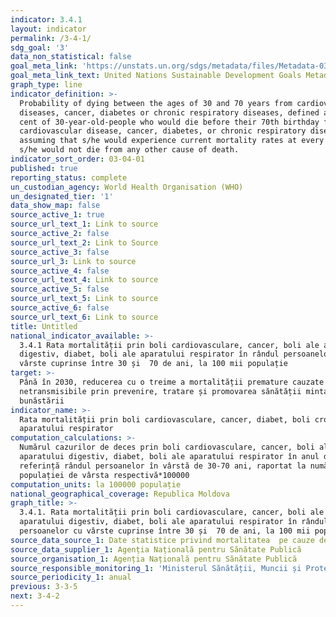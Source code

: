 ```yaml
---
indicator: 3.4.1
layout: indicator
permalink: /3-4-1/
sdg_goal: '3'
data_non_statistical: false
goal_meta_link: 'https://unstats.un.org/sdgs/metadata/files/Metadata-03-04-01.pdf'
goal_meta_link_text: United Nations Sustainable Development Goals Metadata (PDF 72.6 KB)
graph_type: line
indicator_definition: >-
  Probability of dying between the ages of 30 and 70 years from cardiovascular
  diseases, cancer, diabetes or chronic respiratory diseases, defined as the per
  cent of 30-year-old-people who would die before their 70th birthday from
  cardiovascular disease, cancer, diabetes, or chronic respiratory disease,
  assuming that s/he would experience current mortality rates at every age and
  s/he would not die from any other cause of death.
indicator_sort_order: 03-04-01
published: true
reporting_status: complete
un_custodian_agency: World Health Organisation (WHO)
un_designated_tier: '1'
data_show_map: false
source_active_1: true
source_url_text_1: Link to source
source_active_2: false
source_url_text_2: Link to Source
source_active_3: false
source_url_3: Link to source
source_active_4: false
source_url_text_4: Link to source
source_active_5: false
source_url_text_5: Link to source
source_active_6: false
source_url_text_6: Link to source
title: Untitled
national_indicator_available: >-
  3.4.1 Rata mortalității prin boli cardiovasculare, cancer, boli ale aparatului
  digestiv, diabet, boli ale aparatului respirator în rândul persoanelor cu
  vârste cuprinse între 30 și  70 de ani, la 100 mii populație
target: >-
  Până în 2030, reducerea cu o treime a mortalității premature cauzate de boli
  netransmisibile prin prevenire, tratare și promovarea sănătății mintale și a
  bunăstării
indicator_name: >-
  Rata mortalității prin boli cardiovasculare, cancer, diabet, boli cronice ale
  aparatului respirator
computation_calculations: >-
  Numărul cazurilor de deces prin boli cardiovasculare, cancer, boli ale
  aparatului digestiv, diabet, boli ale aparatului respirator în anul de
  referință rândul persoanelor în vârstă de 30-70 ani, raportat la numărul
  populației de vârsta respectivă*100000
computation_units: la 100000 populație
national_geographical_coverage: Republica Moldova
graph_title: >-
  3.4.1. Rata mortalității prin boli cardiovasculare, cancer, boli ale
  aparatului digestiv, diabet, boli ale aparatului respirator în rândul
  persoanelor cu vârste cuprinse între 30 și  70 de ani, la 100 mii populație
source_data_source_1: Date statistice privind mortalitatea  pe cauze de deces - ANSP
source_data_supplier_1: Agenția Națională pentru Sănătate Publică
source_organisation_1: Agenția Națională pentru Sănătate Publică
source_responsible_monitoring_1: 'Ministerul Sănătății, Muncii și Protecției Sociale'
source_periodicity_1: anual
previous: 3-3-5
next: 3-4-2
---
```

